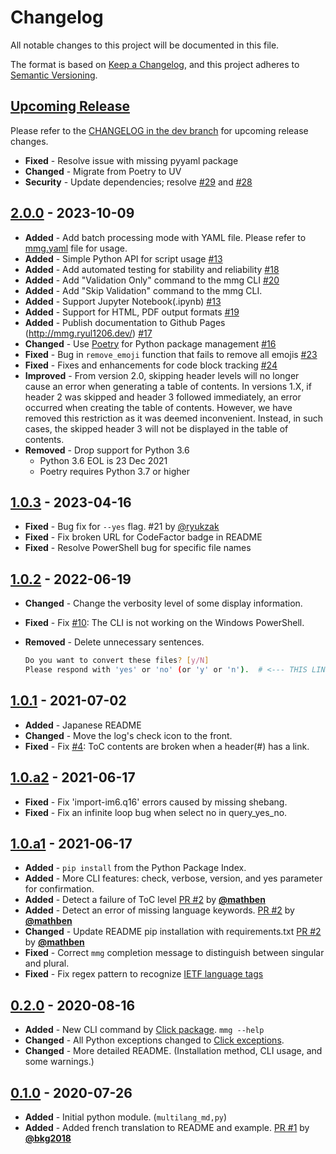 # Changelog

All notable changes to this project will be documented in this file.

The format is based on [Keep a Changelog](https://keepachangelog.com/en/1.0.0/),
and this project adheres to [Semantic Versioning](https://semver.org/spec/v2.0.0.html).

<!--
알파벳 순서
Added 새로운 기능
Fixed 버그 픽스
Changed 기존 기능의 변경사항
Deprecated 곧 지워질 기능
Improved 기능 개선
Removed 지금 지워진 기능
Security 취약점이 있는 경우
-->

## [Upcoming Release][unreleased]

Please refer to the [CHANGELOG in the dev branch](https://github.com/ryul1206/multilingual-markdown/blob/dev/CHANGELOG.md) for upcoming release changes.

- **Fixed** - Resolve issue with missing pyyaml package
- **Changed** - Migrate from Poetry to UV
- **Security** - Update dependencies; resolve [#29](https://github.com/ryul1206/multilingual-markdown/issues/29) and [#28](https://github.com/ryul1206/multilingual-markdown/issues/28)

## [2.0.0] - 2023-10-09

- **Added** - Add batch processing mode with YAML file. Please refer to [mmg.yaml](mmg.yml) file for usage.
- **Added** - Simple Python API for script usage [#13](https://github.com/ryul1206/multilingual-markdown/issues/13)
- **Added** - Add automated testing for stability and reliability [#18](https://github.com/ryul1206/multilingual-markdown/issues/18)
- **Added** - Add "Validation Only" command to the mmg CLI [#20](https://github.com/ryul1206/multilingual-markdown/issues/20)
- **Added** - Add "Skip Validation" command to the mmg CLI.
- **Added** - Support Jupyter Notebook(.ipynb) [#13](https://github.com/ryul1206/multilingual-markdown/issues/13)
- **Added** - Support for HTML, PDF output formats [#19](https://github.com/ryul1206/multilingual-markdown/issues/19)
- **Added** - Publish documentation to Github Pages (http://mmg.ryul1206.dev/) [#17](https://github.com/ryul1206/multilingual-markdown/issues/17)
- **Changed** - Use [Poetry](https://python-poetry.org/) for Python package management [#16](https://github.com/ryul1206/multilingual-markdown/issues/16)
- **Fixed** - Bug in `remove_emoji` function that fails to remove all emojis [#23](https://github.com/ryul1206/multilingual-markdown/issues/23)
- **Fixed** - Fixes and enhancements for code block tracking [#24](https://github.com/ryul1206/multilingual-markdown/issues/24)
- **Improved** - From version 2.0, skipping header levels will no longer cause an error when generating a table of contents. In versions 1.X, if header 2 was skipped and header 3 followed immediately, an error occurred when creating the table of contents. However, we have removed this restriction as it was deemed inconvenient. Instead, in such cases, the skipped header 3 will not be displayed in the table of contents.
- **Removed** - Drop support for Python 3.6
   - Python 3.6 EOL is 23 Dec 2021
   - Poetry requires Python 3.7 or higher

## [1.0.3] - 2023-04-16

- **Fixed** - Bug fix for `--yes` flag. #21 by [@ryukzak](https://github.com/ryukzak)
- **Fixed** - Fix broken URL for CodeFactor badge in README
- **Fixed** - Resolve PowerShell bug for specific file names

## [1.0.2] - 2022-06-19

- **Changed** - Change the verbosity level of some display information.
- **Fixed** - Fix [#10](https://github.com/ryul1206/multilingual-markdown/issues/10): The CLI is not working on the Windows PowerShell.
- **Removed** - Delete unnecessary sentences.

   ```sh
   Do you want to convert these files? [y/N]
   Please respond with 'yes' or 'no' (or 'y' or 'n').  # <--- THIS LINE WAS DELETED.
   ```

## [1.0.1] - 2021-07-02

- **Added** - Japanese README
- **Changed** - Move the log's check icon to the front.
- **Fixed** - Fix [#4](https://github.com/ryul1206/multilingual-markdown/issues/4): ToC contents are broken when a header(#) has a link.

## [1.0.a2] - 2021-06-17

- **Fixed** - Fix 'import-im6.q16' errors caused by missing shebang.
- **Fixed** - Fix an infinite loop bug when select no in query_yes_no.

## [1.0.a1] - 2021-06-17

- **Added** - `pip install` from the Python Package Index.
- **Added** - More CLI features: check, verbose, version, and yes parameter for confirmation.
- **Added** - Detect a failure of ToC level [PR #2](https://github.com/ryul1206/multilingual-markdown/pull/2) by [**@mathben**](https://github.com/mathben)
- **Added** - Detect an error of missing language keywords. [PR #2](https://github.com/ryul1206/multilingual-markdown/pull/2) by [**@mathben**](https://github.com/mathben)
- **Changed** - Update README pip installation with requirements.txt [PR #2](https://github.com/ryul1206/multilingual-markdown/pull/2) by [**@mathben**](https://github.com/mathben)
- **Fixed** - Correct `mmg` completion message to distinguish between singular and plural.
- **Fixed** - Fix regex pattern to recognize [IETF language tags](https://en.wikipedia.org/wiki/IETF_language_tag)

## [0.2.0] - 2020-08-16

- **Added** - New CLI command by [Click package](https://click.palletsprojects.com/en/7.x/). `mmg --help`
- **Changed** - All Python exceptions changed to [Click exceptions](https://click.palletsprojects.com/en/7.x/api/#exceptions).
- **Changed** - More detailed README. (Installation method, CLI usage, and some warnings.)

## [0.1.0] - 2020-07-26

- **Added** - Initial python module. (`multilang_md,py`)
- **Added** - Added french translation to README and example. [PR #1](https://github.com/ryul1206/multilingual-markdown/pull/1) by [**@bkg2018**](https://github.com/bkg2018)

[unreleased]: https://github.com/ryul1206/multilingual-markdown/compare/v2.0.0...develop
[2.0.0]: https://github.com/ryul1206/multilingual-markdown/releases/tag/v2.0.0
[1.0.3]: https://github.com/ryul1206/multilingual-markdown/releases/tag/v1.0.3
[1.0.2]: https://github.com/ryul1206/multilingual-markdown/releases/tag/v1.0.2
[1.0.1]: https://github.com/ryul1206/multilingual-markdown/releases/tag/v1.0.1
[1.0.a2]: https://github.com/ryul1206/multilingual-markdown/releases/tag/v1.0.a2
[1.0.a1]: https://github.com/ryul1206/multilingual-markdown/releases/tag/v1.0.a1
[0.2.0]: https://github.com/ryul1206/multilingual-markdown/releases/tag/v0.2.0
[0.1.0]: https://github.com/ryul1206/multilingual-markdown/releases/tag/v0.1.0
